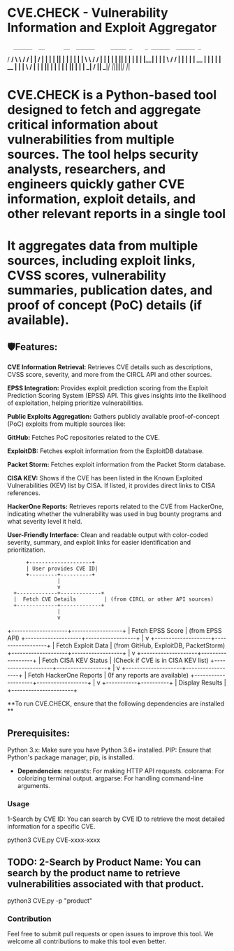 # CVE.CHECK - Vulnerability Information and Exploit Aggregator


      ______  __      __  ______     _____ _    _ ______  ______ _    
  / ____/  \ \    / / |  ____|   / ____| |  | |  ____||  ____| |  | |
 | |        \ \  / /  | |__     | |    | |__| | |__   | |__  | |__| |
 | |         \ \/ /   |  __|    | |    |  __  |  __|  |  __| |  __  |
 | |____      \  /    | |____   | |____| |  | | |____ | |____| |  | |
  \_____|      \/     |______|   \_____|_|  |_|______||______|_|  |_|  






                                                                      


         

# CVE.CHECK is a Python-based tool designed to fetch and aggregate critical information about vulnerabilities from multiple sources. The tool helps security analysts, researchers, and engineers quickly gather CVE information, exploit details, and other relevant reports in a single tool

# It aggregates data from multiple sources, including exploit links, CVSS scores, vulnerability summaries, publication dates, and proof of concept (PoC) details (if available).

## 🛡️Features:

**CVE Information Retrieval:** Retrieves CVE details such as descriptions, CVSS score, severity, and more from the CIRCL API and other sources.

**EPSS Integration:** Provides exploit prediction scoring from the Exploit Prediction Scoring System (EPSS) API. This gives insights into the likelihood of exploitation, helping prioritize vulnerabilities.

**Public Exploits Aggregation:** Gathers publicly available proof-of-concept (PoC) exploits from multiple sources like:

**GitHub:** Fetches PoC repositories related to the CVE.

**ExploitDB:** Fetches exploit information from the ExploitDB database.

**Packet Storm:** Fetches exploit information from the Packet Storm database.

**CISA KEV:** Shows if the CVE has been listed in the Known Exploited Vulnerabilities (KEV) list by CISA. If listed, it provides direct links to CISA references.

**HackerOne Reports:** Retrieves reports related to the CVE from HackerOne, indicating whether the vulnerability was used in bug bounty programs and what severity level it held.

**User-Friendly Interface:** Clean and readable output with color-coded severity, summary, and exploit links for easier identification and prioritization.


          +--------------------+
          | User provides CVE ID|
          +---------+----------+
                    |
                    v
      +-------------+-------------+
      |  Fetch CVE Details         | (from CIRCL or other API sources)
      +-------------+-------------+
                    |
                    v
+--------------------+------------------+
| Fetch EPSS Score                       | (from EPSS API)
+--------------------+------------------+
                    |
                    v
+--------------------+------------------+
| Fetch Exploit Data                      | (from GitHub, ExploitDB, PacketStorm)
+--------------------+------------------+
                    |
                    v
+--------------------+------------------+
| Fetch CISA KEV Status                   | (Check if CVE is in CISA KEV list)
+--------------------+------------------+
                    |
                    v
+--------------------+------------------+
| Fetch HackerOne Reports                | (If any reports are available)
+--------------------+------------------+
                    |
                    v
        +-----------+----------+
        | Display Results       |
        +----------------------+



**To run CVE.CHECK, ensure that the following dependencies are installed
**

## Prerequisites:
Python 3.x: Make sure you have Python 3.6+ installed.
PIP: Ensure that Python's package manager, pip, is installed.

- **Dependencies**:
requests: For making HTTP API requests.
colorama: For colorizing terminal output.
argparse: For handling command-line arguments.


### Usage

1-Search by CVE ID: You can search by CVE ID to retrieve the most detailed information for a specific CVE.

python3 CVE.py CVE-xxxx-xxxx



## TODO: 2-Search by Product Name: You can search by the product name to retrieve vulnerabilities associated with that product.

python3 CVE.py -p "product"


### Contribution
Feel free to submit pull requests or open issues to improve this tool. We welcome all contributions to make this tool even better.

